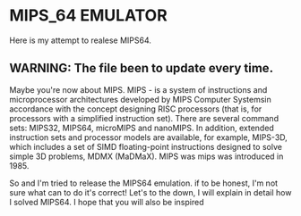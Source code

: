 # MIPS_64 EMULATOR
Here is my attempt to realese MIPS64.
## WARNING: The file been to update every time.

Maybe you're now about MIPS. MIPS - is a system of instructions and microprocessor architectures developed by MIPS Computer Systemsin accordance with the concept designing RISC processors (that is, for processors with a simplified instruction set). There are several command sets: MIPS32, MIPS64, microMIPS and nanoMIPS. In addition, extended instruction sets and processor models are available, for example, MIPS-3D, which includes a set of SIMD floating-point instructions designed to solve simple 3D problems, MDMX (MaDMaX). MIPS was mips was introduced in 1985.

So and I'm tried to release the MIPS64 emulation. if to be honest, I'm not sure what can to do it's correct! Let's to the down, I will explain in detail how I solved MIPS64. I hope that you will also be inspired


